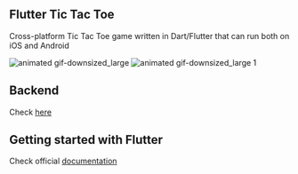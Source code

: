 ## Flutter Tic Tac Toe

Cross-platform Tic Tac Toe game written in Dart/Flutter that can run both on iOS and Android

![animated gif-downsized_large](https://user-images.githubusercontent.com/13784275/38166851-6899976e-3533-11e8-9de7-24a4725f647f.gif)
![animated gif-downsized_large 1](https://user-images.githubusercontent.com/13784275/38167052-87953656-3537-11e8-9da9-4c0ca04276c0.gif)

## Backend
Check [here](https://github.com/IhorKlimov/Android-TicTacToe-Backend)

## Getting started with Flutter
Check official [documentation](https://flutter.io/)
